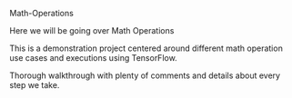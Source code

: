 Math-Operations

Here we will be going over Math Operations

This is a demonstration project centered around different math operation use cases and executions using TensorFlow.

Thorough walkthrough with plenty of comments and details about every step we take.
